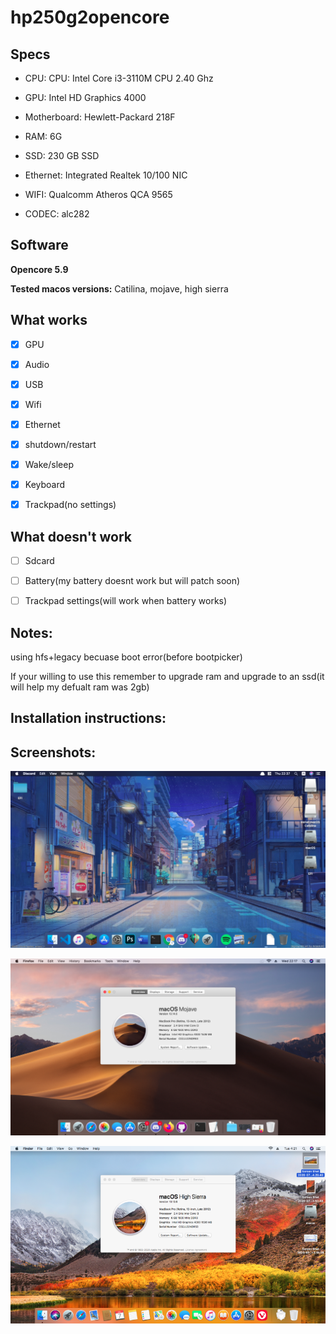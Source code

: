 # hp250g2opencore

## Specs

- CPU: CPU: Intel Core i3-3110M CPU 2.40 Ghz 

- GPU: Intel HD Graphics 4000  

-  Motherboard: Hewlett-Packard 218F  

- RAM: 6G    

-  SSD: 230 GB SSD  

-  Ethernet: Integrated Realtek 10/100 NIC 

- WIFI: Qualcomm Atheros QCA 9565 

- CODEC: alc282

## Software

**Opencore 5.9**

**Tested macos versions:** Catilina, mojave, high sierra

## What works

- [x] GPU

- [x] Audio

- [x] USB

- [x] Wifi

- [x] Ethernet

- [x] shutdown/restart

- [x] Wake/sleep

- [x] Keyboard

- [x] Trackpad(no settings)

## What doesn't work

- [ ] Sdcard

- [ ] Battery(my battery doesnt work but will patch soon)

- [ ] Trackpad settings(will work when battery works)





## Notes:

using hfs+legacy becuase boot error(before bootpicker)

If your willing to use this remember to  upgrade ram and upgrade to an ssd(it will help my defualt ram was 2gb)

## Installation instructions:

## Screenshots:

![](/screenshots/catilina.png)

![](/screenshots/mojave.png)

![](/screenshots/highsierra.png)
